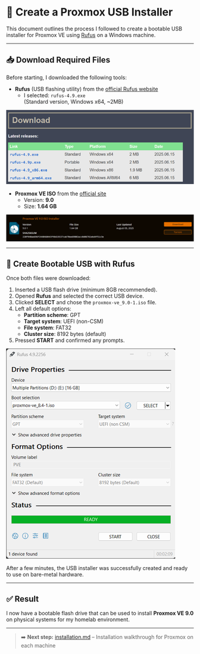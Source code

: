 # 💾 Create a Proxmox USB Installer

This document outlines the process I followed to create a bootable USB installer for Proxmox VE using [Rufus](https://rufus.ie/en/) on a Windows machine.

---

## 📥 Download Required Files

Before starting, I downloaded the following tools:

- **Rufus** (USB flashing utility) from the [official Rufus website](https://rufus.ie/en/)
  - I selected: `rufus-4.9.exe`  
    (Standard version, Windows x64, ~2MB)

![Rufus download](../images/rufus/rufus-download.png)

- **Proxmox VE ISO** from the [official site](https://www.proxmox.com/en/downloads)
  - Version: **9.0**
  - Size: **1.64 GB**

![Proxmox ISO](../images/rufus/rufus-proxmox.png)

---

## 🔧 Create Bootable USB with Rufus

Once both files were downloaded:

1. Inserted a USB flash drive (minimum 8GB recommended).
2. Opened **Rufus** and selected the correct USB device.
3. Clicked **SELECT** and chose the `proxmox-ve_9.0-1.iso` file.
4. Left all default options:
   - **Partition scheme**: GPT
   - **Target system**: UEFI (non-CSM)
   - **File system**: FAT32
   - **Cluster size**: 8192 bytes (default)
5. Pressed **START** and confirmed any prompts.

![Rufus setup](../images/rufus/rufus-installer.png)

After a few minutes, the USB installer was successfully created and ready to use on bare-metal hardware.

---

## ✅ Result

I now have a bootable flash drive that can be used to install **Proxmox VE 9.0** on physical systems for my homelab environment.

---

> ➡️ **Next step:** [installation.md](installation.md) – Installation walkthrough for Proxmox on each machine
